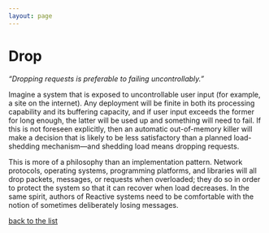 ```yaml
---
layout: page
---
```

# Drop

_“Dropping requests is preferable to failing uncontrollably.”_

Imagine a system that is exposed to uncontrollable user input (for example, a
site on the internet). Any deployment will be finite in both its processing
capability and its buffering capacity, and if user input exceeds the former for
long enough, the latter will be used up and something will need to fail. If
this is not foreseen explicitly, then an automatic out-of-memory killer will
make a decision that is likely to be less satisfactory than a planned
load-shedding mechanism—and shedding load means dropping requests.

This is more of a philosophy than an implementation pattern. Network protocols,
operating systems, programming platforms, and libraries will all drop packets,
messages, or requests when overloaded; they do so in order to protect the
system so that it can recover when load decreases. In the same spirit, authors
of Reactive systems need to be comfortable with the notion of sometimes
deliberately losing messages.


[back to the list](../categories.html)
